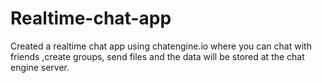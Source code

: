 # Realtime-chat-app
Created a realtime chat app using chatengine.io where you can chat with friends ,create groups, send files and the data will be  stored at the chat engine server.

